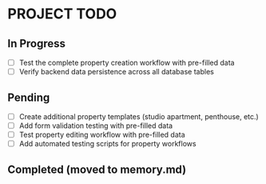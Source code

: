 # PROJECT TODO

## In Progress
- [ ] Test the complete property creation workflow with pre-filled data
- [ ] Verify backend data persistence across all database tables

## Pending
- [ ] Create additional property templates (studio apartment, penthouse, etc.)
- [ ] Add form validation testing with pre-filled data
- [ ] Test property editing workflow with pre-filled data
- [ ] Add automated testing scripts for property workflows

## Completed (moved to memory.md)